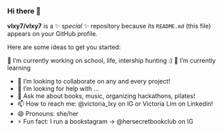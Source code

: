 ### Hi there 👋


**vlxy7/vlxy7** is a ✨ _special_ ✨ repository because its `README.md` (this file) appears on your GitHub profile.

Here are some ideas to get you started:

🔭 I’m currently working on school, life, intership hunting :) 
 🌱 I’m currently learning 
- 👯 I’m looking to collaborate on any and every project!
- 🤔 I’m looking for help with ...
- 💬 Ask me about books, music, organizing hackathons, pilates!
- 📫 How to reach me: @victoria_lxy on IG or Victoria Lim on Linkedin!
- 😄 Pronouns: she/her 
- ⚡ Fun fact: I run a bookstagram -> @hersecretbookclub on IG 
 
 

